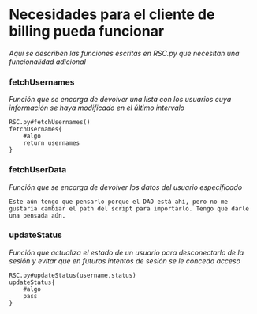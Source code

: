 # Necesidades para el cliente de billing pueda funcionar
_Aquí se describen las funciones escritas en RSC.py que necesitan una funcionalidad adicional_

### fetchUsernames
_Función que se encarga de devolver una lista con los usuarios cuya información se haya modificado en el último intervalo_

```
RSC.py#fetchUsernames()
fetchUsernames{
    #algo
    return usernames
}
```

### fetchUserData
_Función que se encarga de devolver los datos del usuario especificado_

```
Este aún tengo que pensarlo porque el DAO está ahí, pero no me gustaría cambiar el path del script para importarlo. Tengo que darle una pensada aún.
```

### updateStatus
_Función que actualiza el estado de un usuario para desconectarlo de la sesión y evitar que en futuros intentos de sesión se le conceda acceso_

```
RSC.py#updateStatus(username,status)
updateStatus{
    #algo
    pass
}
